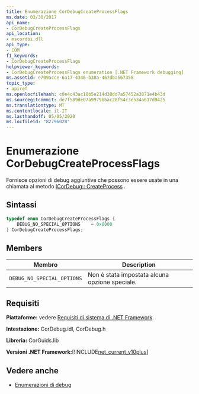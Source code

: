 ```yaml
---
title: Enumerazione CorDebugCreateProcessFlags
ms.date: 03/30/2017
api_name:
- CorDebugCreateProcessFlags
api_location:
- mscordbi.dll
api_type:
- COM
f1_keywords:
- CorDebugCreateProcessFlags
helpviewer_keywords:
- CorDebugCreateProcessFlags enumeration [.NET Framework debugging]
ms.assetid: e709acce-6a17-4346-b38a-467dba567358
topic_type:
- apiref
ms.openlocfilehash: c0e4c43ac18b5e214d38dd7a57452a3871e4b43d
ms.sourcegitcommit: de7f589de07a9979b6ac28f54c3e534a617d9425
ms.translationtype: MT
ms.contentlocale: it-IT
ms.lasthandoff: 05/05/2020
ms.locfileid: "82796028"
---
```

# <a name="cordebugcreateprocessflags-enumeration"></a>Enumerazione CorDebugCreateProcessFlags
Fornisce opzioni di debug aggiuntive che possono essere usate in una chiamata al metodo [ICorDebug:: CreateProcess](icordebug-createprocess-method.md) .  
  
## <a name="syntax"></a>Sintassi  
  
```cpp  
typedef enum CorDebugCreateProcessFlags {  
    DEBUG_NO_SPECIAL_OPTIONS    = 0x0000  
} CorDebugCreateProcessFlags;  
```  
  
## <a name="members"></a>Members  
  
|Membro|Description|  
|------------|-----------------|  
|`DEBUG_NO_SPECIAL_OPTIONS`|Non è stata impostata alcuna opzione speciale.|  
  
## <a name="requirements"></a>Requisiti  
 **Piattaforme:** vedere [Requisiti di sistema di .NET Framework](../../get-started/system-requirements.md).  
  
 **Intestazione:** CorDebug.idl, CorDebug.h  
  
 **Libreria:** CorGuids.lib  
  
 **Versioni .NET Framework:**[!INCLUDE[net_current_v10plus](../../../../includes/net-current-v10plus-md.md)]  
  
## <a name="see-also"></a>Vedere anche

- [Enumerazioni di debug](debugging-enumerations.md)
